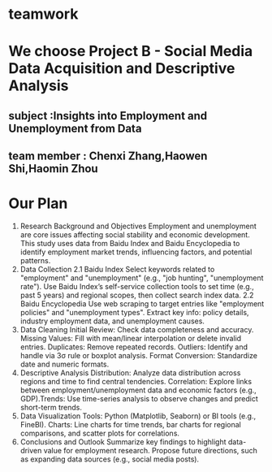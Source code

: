 # teamwork
# We choose Project B - Social Media Data Acquisition and Descriptive Analysis
## subject :Insights into Employment and Unemployment from Data​
## team member : Chenxi Zhang,Haowen Shi,Haomin Zhou
# Our Plan
1. Research Background and Objectives​
Employment and unemployment are core issues affecting social stability and economic development. This study uses data from Baidu Index and Baidu Encyclopedia to identify employment market trends, influencing factors, and potential patterns.​
2. Data Collection​
2.1 Baidu Index​
Select keywords related to "employment" and "unemployment" (e.g., "job hunting", "unemployment rate"). Use Baidu Index’s self-service collection tools to set time (e.g., past 5 years) and regional scopes, then collect search index data.​
2.2 Baidu Encyclopedia​
Use web scraping to target entries like "employment policies" and "unemployment types". Extract key info: policy details, industry employment data, and unemployment causes.​
3. Data Cleaning​
Initial Review: Check data completeness and accuracy.​
Missing Values: Fill with mean/linear interpolation or delete invalid entries.​
Duplicates: Remove repeated records.​
Outliers: Identify and handle via 3σ rule or boxplot analysis.​
Format Conversion: Standardize date and numeric formats.​
4. Descriptive Analysis​
Distribution: Analyze data distribution across regions and time to find central tendencies.​
Correlation: Explore links between employment/unemployment data and economic factors (e.g., GDP).​
Trends: Use time-series analysis to observe changes and predict short-term trends.​
5. Data Visualization​
Tools: Python (Matplotlib, Seaborn) or BI tools (e.g., FineBI).​
Charts: Line charts for time trends, bar charts for regional comparisons, and scatter plots for correlations.​
6. Conclusions and Outlook​
Summarize key findings to highlight data-driven value for employment research. Propose future directions, such as expanding data sources (e.g., social media posts).​


